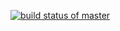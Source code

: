 [![build status of master](https://travis-ci.org/jasperpwj/Triangle567_wpan.svg?branch=master)](https://travis-ci.org/jasperpwj/Triangle567_wpan)
